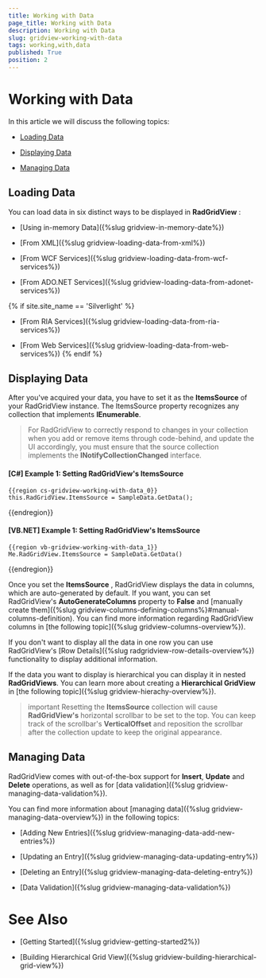 ```yaml
---
title: Working with Data
page_title: Working with Data
description: Working with Data
slug: gridview-working-with-data
tags: working,with,data
published: True
position: 2
---
```


# Working with Data

In this article we will discuss the following topics:

* [Loading Data](#loading-data)

* [Displaying Data](#loading-data)

* [Managing Data](#loading-data)

## Loading Data

You can load data in six distinct ways to be displayed in __RadGridView__ :

* [Using in-memory Data]({%slug gridview-in-memory-date%})

* [From XML]({%slug gridview-loading-data-from-xml%})
 
* [From WCF Services]({%slug gridview-loading-data-from-wcf-services%})

* [From ADO.NET Services]({%slug gridview-loading-data-from-adonet-services%})

{% if site.site_name == 'Silverlight' %}

* [From RIA Services]({%slug gridview-loading-data-from-ria-services%})

* [From Web Services]({%slug gridview-loading-data-from-web-services%})
{% endif %}

## Displaying Data

After you've acquired your data, you have to set it as the __ItemsSource__ of your RadGridView instance. The ItemsSource property recognizes any collection that implements **IEnumerable**.

>For RadGridView to correctly respond to changes in your collection when you add or remove items through code-behind, and update the UI accordingly, you must ensure that the source collection implements the **INotifyCollectionChanged** interface. 

#### __[C#] Example 1: Setting RadGridView's ItemsSource__

	{{region cs-gridview-working-with-data_0}}
	this.RadGridView.ItemsSource = SampleData.GetData();
{{endregion}}

#### __[VB.NET] Example 1: Setting RadGridView's ItemsSource__

	{{region vb-gridview-working-with-data_1}}
	Me.RadGridView.ItemsSource = SampleData.GetData()
{{endregion}}

Once you set the __ItemsSource__ , RadGridView displays the data in columns, which  are auto-generated by default. If you want, you can set RadGridView's **AutoGenerateColumns** property to **False** and [manually create them]({%slug gridview-columns-defining-columns%}#manual-columns-definition). You can find more information regarding RadGridView columns in [the following topic]({%slug gridview-columns-overview%}).

If you don't want to display all the data in one row you can use RadGridView's [Row Details]({%slug radgridview-row-details-overview%}) functionality to display additional information.

If the data you want to display is hierarchical you can display it in nested __RadGridViews__. You can learn more about creating a **Hierarchical GridView** in [the following topic]({%slug gridview-hierachy-overview%}). 

>important Resetting the __ItemsSource__ collection will cause __RadGridView's__ horizontal scrollbar to be set to the top. You can keep track of the scrollbar's **VerticalOffset** and reposition the scrollbar after the collection update to keep the original appearance.

## Managing Data

RadGridView comes with out-of-the-box support for __Insert__, __Update__ and __Delete__ operations, as well as for [data validation]({%slug gridview-managing-data-validation%}).

You can find more information about [managing data]({%slug gridview-managing-data-overview%}) in the following topics:

* [Adding New Entries]({%slug gridview-managing-data-add-new-entries%})

* [Updating an Entry]({%slug gridview-managing-data-updating-entry%})

* [Deleting an Entry]({%slug gridview-managing-data-deleting-entry%})

* [Data Validation]({%slug gridview-managing-data-validation%})

# See Also

 * [Getting Started]({%slug gridview-getting-started2%})

 * [Building Hierarchical Grid View]({%slug gridview-building-hierarchical-grid-view%})
